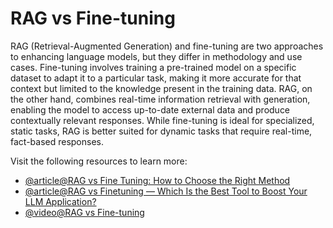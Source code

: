 # RAG vs Fine-tuning

RAG (Retrieval-Augmented Generation) and fine-tuning are two approaches to enhancing language models, but they differ in methodology and use cases. Fine-tuning involves training a pre-trained model on a specific dataset to adapt it to a particular task, making it more accurate for that context but limited to the knowledge present in the training data. RAG, on the other hand, combines real-time information retrieval with generation, enabling the model to access up-to-date external data and produce contextually relevant responses. While fine-tuning is ideal for specialized, static tasks, RAG is better suited for dynamic tasks that require real-time, fact-based responses.

Visit the following resources to learn more:

- [@article@RAG vs Fine Tuning: How to Choose the Right Method](https://www.montecarlodata.com/blog-rag-vs-fine-tuning/)
- [@article@RAG vs Finetuning — Which Is the Best Tool to Boost Your LLM Application?](https://towardsdatascience.com/rag-vs-finetuning-which-is-the-best-tool-to-boost-your-llm-application-94654b1eaba7)
- [@video@RAG vs Fine-tuning](https://www.youtube.com/watch?v=00Q0G84kq3M)
